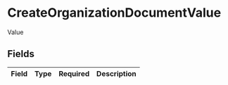 # CreateOrganizationDocumentValue

Value


## Fields

| Field       | Type        | Required    | Description |
| ----------- | ----------- | ----------- | ----------- |